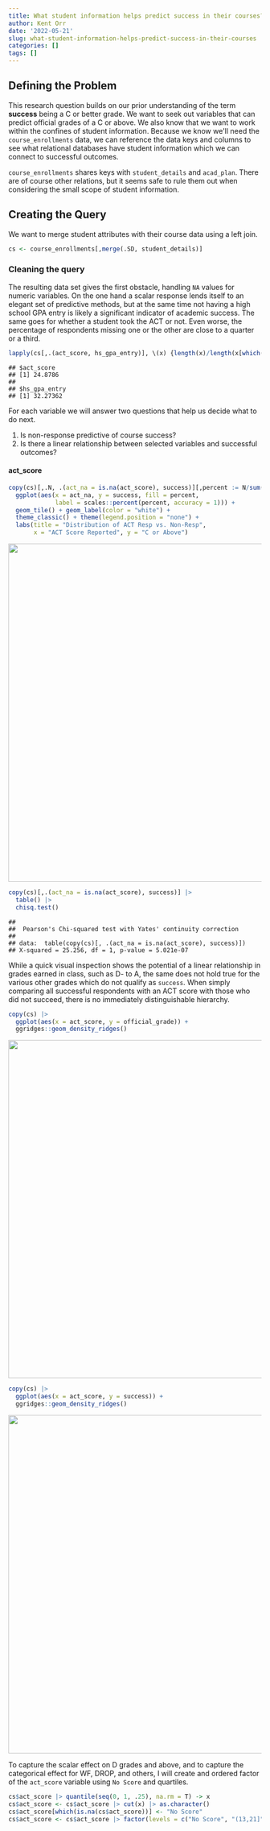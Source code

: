 ```yaml
---
title: What student information helps predict success in their courses?
author: Kent Orr
date: '2022-05-21'
slug: what-student-information-helps-predict-success-in-their-courses
categories: []
tags: []
---
```


## Defining the Problem 

This research question builds on our prior understanding of the term **success** being a C or better grade. We want to seek out variables that can predict official grades of a C or above. We also know that we want to work within the confines of student information. Because we know we'll need the `course_enrollments` data, we can reference the data keys and columns to see what relational databases have student information which we can connect to successful outcomes. 

`course_enrollments` shares keys with `student_details` and `acad_plan`. There are of course other relations, but it seems safe to rule them out when considering the small scope of student information.



## Creating the Query

We want to merge student attributes with their course data using a left join. 


```r
cs <- course_enrollments[,merge(.SD, student_details)]
```

### Cleaning the query

The resulting data set gives the first obstacle, handling `NA` values for numeric variables. On the one hand a scalar response lends itself to an elegant set of predictive methods, but at the same time not having a high school GPA entry is likely a significant indicator of academic success. The same goes for whether a student took the ACT or not. Even worse, the percentage of respondents missing one or the other are close to a quarter or a third. 


```r
lapply(cs[,.(act_score, hs_gpa_entry)], \(x) {length(x)/length(x[which(is.na(x))])})
```

```
## $act_score
## [1] 24.8786
## 
## $hs_gpa_entry
## [1] 32.27362
```

For each variable we will answer two questions that help us decide what to do next.

1. Is non-response predictive of course success?  
2. Is there a linear relationship between selected variables and successful outcomes?  

#### act_score


```r
copy(cs)[,.N, .(act_na = is.na(act_score), success)][,percent := N/sum(N), act_na] |>
  ggplot(aes(x = act_na, y = success, fill = percent, 
             label = scales::percent(percent, accuracy = 1))) + 
  geom_tile() + geom_label(color = "white") + 
  theme_classic() + theme(legend.position = "none") + 
  labs(title = "Distribution of ACT Resp vs. Non-Resp",
       x = "ACT Score Reported", y = "C or Above")
```

<img src="{{< blogdown/postref >}}index_files/figure-html/unnamed-chunk-3-1.png" width="672" />

```r
copy(cs)[,.(act_na = is.na(act_score), success)] |> 
  table() |> 
  chisq.test()  
```

```
## 
## 	Pearson's Chi-squared test with Yates' continuity correction
## 
## data:  table(copy(cs)[, .(act_na = is.na(act_score), success)])
## X-squared = 25.256, df = 1, p-value = 5.021e-07
```

While a quick visual inspection shows the potential of a linear relationship in grades earned in class, such as D- to A, the same does not hold true for the various other grades which do not qualify as `success`. When simply comparing all successful respondents with an ACT score with those who did not succeed, there is no immediately distinguishable hierarchy. 


```r
copy(cs) |>
  ggplot(aes(x = act_score, y = official_grade)) + 
  ggridges::geom_density_ridges()
```

<img src="{{< blogdown/postref >}}index_files/figure-html/unnamed-chunk-4-1.png" width="672" />

```r
copy(cs) |>
  ggplot(aes(x = act_score, y = success)) + 
  ggridges::geom_density_ridges()
```

<img src="{{< blogdown/postref >}}index_files/figure-html/unnamed-chunk-4-2.png" width="672" />

To capture the scalar effect on D grades and above, and to capture the categorical effect for WF, DROP, and others, I will create and ordered factor of the `act_score` variable using `No Score` and quartiles. 


```r
cs$act_score |> quantile(seq(0, 1, .25), na.rm = T) -> x
cs$act_score <- cs$act_score |> cut(x) |> as.character()
cs$act_score[which(is.na(cs$act_score))] <- "No Score"
cs$act_score <- cs$act_score |> factor(levels = c("No Score", "(13,21]",  "(21,23]",  "(23,26]",  "(26,35]"))
```

